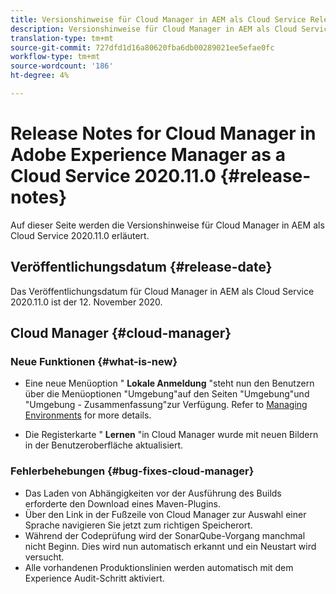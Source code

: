 ```yaml
---
title: Versionshinweise für Cloud Manager in AEM als Cloud Service Release 2020.11.0
description: Versionshinweise für Cloud Manager in AEM als Cloud Service Release 2020.11.0
translation-type: tm+mt
source-git-commit: 727dfd1d16a80620fba6db00289021ee5efae0fc
workflow-type: tm+mt
source-wordcount: '186'
ht-degree: 4%

---
```



# Release Notes for Cloud Manager in Adobe Experience Manager as a Cloud Service 2020.11.0 {#release-notes}

Auf dieser Seite werden die Versionshinweise für Cloud Manager in AEM als Cloud Service 2020.11.0 erläutert.

## Veröffentlichungsdatum {#release-date}

Das Veröffentlichungsdatum für Cloud Manager in AEM als Cloud Service 2020.11.0 ist der 12. November 2020.

## Cloud Manager {#cloud-manager}

### Neue Funktionen {#what-is-new}

* Eine neue Menüoption &quot; **Lokale Anmeldung** &quot;steht nun den Benutzern über die Menüoptionen &quot;Umgebung&quot;auf den Seiten &quot;Umgebung&quot;und &quot;Umgebung - Zusammenfassung&quot;zur Verfügung.
Refer to [Managing Environments](/help/implementing/cloud-manager/manage-environments.md##login-locally) for more details.

* Die Registerkarte &quot; **Lernen** &quot;in Cloud Manager wurde mit neuen Bildern in der Benutzeroberfläche aktualisiert.

### Fehlerbehebungen {#bug-fixes-cloud-manager}

* Das Laden von Abhängigkeiten vor der Ausführung des Builds erforderte den Download eines Maven-Plugins.
* Über den Link in der Fußzeile von Cloud Manager zur Auswahl einer Sprache navigieren Sie jetzt zum richtigen Speicherort.
* Während der Codeprüfung wird der SonarQube-Vorgang manchmal nicht Beginn. Dies wird nun automatisch erkannt und ein Neustart wird versucht.
* Alle vorhandenen Produktionslinien werden automatisch mit dem Experience Audit-Schritt aktiviert.